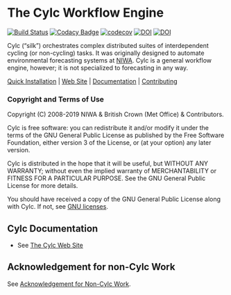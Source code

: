 # The Cylc Workflow Engine

[![Build Status](https://travis-ci.org/cylc/cylc.svg?branch=master)](https://travis-ci.org/cylc/cylc)
[![Codacy Badge](https://api.codacy.com/project/badge/Grade/1d6a97bf05114066ae30b63dcb0cdcf9)](https://www.codacy.com/app/Cylc/cylc?utm_source=github.com&amp;utm_medium=referral&amp;utm_content=cylc/cylc&amp;utm_campaign=Badge_Grade)
[![codecov](https://codecov.io/gh/cylc/cylc/branch/master/graph/badge.svg)](https://codecov.io/gh/cylc/cylc)
[![DOI](https://zenodo.org/badge/1836229.svg)](https://zenodo.org/badge/latestdoi/1836229)
[![DOI](http://joss.theoj.org/papers/10.21105/joss.00737/status.svg)](https://doi.org/10.21105/joss.00737)

Cylc (“silk”) orchestrates complex distributed suites of interdependent cycling
(or non-cycling) tasks. It was originally designed to automate environmental
forecasting systems at [NIWA](https://www.niwa.co.nz). Cylc is a general
workflow engine, however; it is not specialized to forecasting in any way.

[Quick Installation](INSTALL.md) |
[Web Site](https://cylc.github.io/) |
[Documentation](https://cylc.github.io/documentation) |
[Contributing](CONTRIBUTING.md)

### Copyright and Terms of Use

Copyright (C) 2008-2019 NIWA & British Crown (Met Office) & Contributors.
 
Cylc is free software: you can redistribute it and/or modify it under the terms
of the GNU General Public License as published by the Free Software Foundation,
either version 3 of the License, or (at your option) any later version.
 
Cylc is distributed in the hope that it will be useful, but WITHOUT ANY
WARRANTY; without even the implied warranty of MERCHANTABILITY or FITNESS FOR A
PARTICULAR PURPOSE.  See the GNU General Public License for more details.
 
You should have received a copy of the GNU General Public License along with
Cylc.  If not, see [GNU licenses](http://www.gnu.org/licenses/).

## Cylc Documentation
 * See [The Cylc Web Site](https://cylc.github.io/)

## Acknowledgement for non-Cylc Work

See [Acknowledgement for Non-Cylc Work](ACKNOWLEDGEMENT.md).
